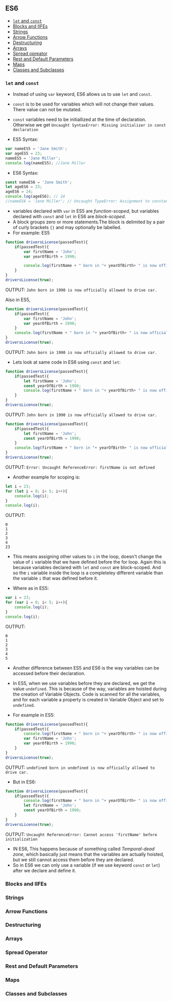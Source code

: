 ## ES6
* [```let``` and ```const```](#let-and-const)
* [Blocks and IIFEs](#blocks-and-iifes)
* [Strings](#strings)
* [Arrow Functions](#arrow-functions)
* [Destructuring](#destructuring)
* [Arrays](#arrays)
* [Spread opreator](#spread-operator)
* [Rest and Default Parameters](#rest-and-default-parameters)
* [Maps](#maps)
* [Classes and Subclasses](#classes-and-subclasses)

### ```let``` and ```const```
* Instead of using ```var``` keyword, ES6 allows us to use ```let``` and ```const```.
* ```const``` is to be used for variables which will not change their values. There value can not be mutated.
* ```const``` variables need to be initiallized at the time of declaration. Otherwise we get ```Uncaught SyntaxError: Missing initializer in const declaration```

* ES5 Syntax:
```javascript
var nameES5 = 'Jane Smith';
var ageES5 = 23;
nameES5 = 'Jane Miller';
console.log(nameES5); //Jane Miller
```
* ES6 Syntax:
```javascript
const nameES6 = 'Jane Smith';
let ageES6 = 23;
ageES6 = 24;
console.log(ageES6); // 24
//nameES6 = 'Jane Miller'; // Uncaught TypeError: Assignment to constant variable.
```

* variables declared with ```var``` in ES5 are *function-scoped*, but variables declared with ```const``` and ```let``` in ES6 are *block-scoped*.
* A block groups zero or more statements.The block is delimited by a pair of curly brackets ```{}``` and may optionally be labelled.
* For example: 
ES5
```javascript
function driversLicense(passedTest){
	if(passedTest){
		var firstName = 'John';
		var yearOfBirth = 1990;

		console.log(firstName + " born in "+ yearOfBirth+ " is now officially allowed to drive car.");
	}
}
driversLicense(true);
```
OUTPUT: 
```John born in 1990 is now officially allowed to drive car.```

Also in ES5, 

```javascript
function driversLicense(passedTest){
	if(passedTest){
		var firstName = 'John';
		var yearOfBirth = 1990;
	}
	console.log(firstName + " born in "+ yearOfBirth+ " is now officially allowed to drive car.");
}
driversLicense(true);
```
OUTPUT: 
```John born in 1990 is now officially allowed to drive car.```

* Lets look at same code in ES6 using ```const``` and ```let```:

```javascript
function driversLicense(passedTest){
	if(passedTest){
		let firstName = 'John';
		const yearOfBirth = 1990;
		console.log(firstName + " born in "+ yearOfBirth+ " is now officially allowed to drive car.");
	}
}
driversLicense(true);
```
OUTPUT: 
```John born in 1990 is now officially allowed to drive car.```


```javascript
function driversLicense(passedTest){
	if(passedTest){
		let firstName = 'John';
		const yearOfBirth = 1990;
	}
	console.log(firstName + " born in "+ yearOfBirth+ " is now officially allowed to drive car.");
}
driversLicense(true);
```
OUTPUT: 
```Error: Uncaught ReferenceError: firstName is not defined```

* Another example for scoping is:
```javascript
let i = 23;
for (let i = 0; i< 5; i++){
	console.log(i);
}
console.log(i);
```
OUTPUT:
```
0
1
2
3
4
23
```

* This means assigning other values to ```i``` in the loop, doesn't change the value of ```i``` variable that we have defined before the for loop. Again this is because variables declared with ```let``` and ```const``` are block-scoped. And so the ```i``` variable inside the loop is a completeley different variable than the variable ```i``` that was defined before it.

* Where as in ES5: 

```javascript
var i = 23;
for (var i = 0; i< 5; i++){
	console.log(i);
}
console.log(i);
```
OUTPUT:
```
0
1
2
3
4
5
```

* Another difference between ES5 and ES6 is the way variables can be accessed before their declaration. 

* In ES5, when we use variables before they are declared, we get the value ```undefined```. This is because of the way, variables are hoisted during the creation of Variable Objects. Code is scanned for all the variables, and for each variable a property is created in Variable Object and set to ```undefined```.

* For example in ES5: 
```javascript
function driversLicense(passedTest){
	if(passedTest){
		console.log(firstName + " born in "+ yearOfBirth+ " is now officially allowed to drive car.");
		var firstName = 'John';
		var yearOfBirth = 1990;
	}
}
driversLicense(true);
```
OUTPUT: 
```undefined born in undefined is now officially allowed to drive car.```

* But in ES6:

```javascript
function driversLicense(passedTest){
	if(passedTest){
		console.log(firstName + " born in "+ yearOfBirth+ " is now officially allowed to drive car.");
		let firstName = 'John';
		const yearOfBirth = 1990;
	}
}
driversLicense(true);
```
OUTPUT: 
```Uncaught ReferenceError: Cannot access 'firstName' before initialization```

* IN ES6, This happens because of something called *Temporal-dead zone*, which basically just means that the variables are actually hoisted, but we still cannot access them before they are declared.
* So in ES6 we can only use a variable (if we use keyword ```const``` or ```let```) after we declare and define it.










### Blocks and IIFEs
### Strings
### Arrow Functions
### Destructuring
### Arrays
### Spread Operator
### Rest and Default Parameters
### Maps
### Classes and Subclasses
